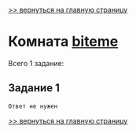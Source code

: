 

[>> вернуться на главную страницу](https://github.com/BEPb/tryhackme/blob/master/README.md)

# Комната [biteme](https://tryhackme.com/r/room/biteme) 

Всего 1 заданиe:
## Задание 1

```commandline
Ответ не нужен
```

[>> вернуться на главную страницу](https://github.com/BEPb/tryhackme/blob/master/README.md)